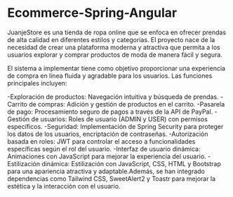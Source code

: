 # Ecommerce-Spring-Angular
JuanjeStore es una tienda de ropa online que se enfoca en ofrecer prendas de alta calidad en diferentes estilos y categorías. El proyecto nace de la necesidad de crear una plataforma moderna y atractiva que permita a los usuarios explorar y comprar productos de moda de manera fácil y segura.

El sistema a implementar tiene como objetivo proporcionar una experiencia de compra en línea fluida y agradable para los usuarios. Las funciones principales incluyen:

-Exploración de productos: Navegación intuitiva y búsqueda de prendas.
-Carrito de compras: Adición y gestión de productos en el carrito.
-Pasarela de pago: Procesamiento seguro de pagos a través de la API de PayPal.
-Gestión de usuarios: Roles de usuario (ADMIN y USER) con permisos específicos.
-Seguridad: Implementación de Spring Security para proteger los datos de los usuarios, encriptación de contraseñas.
-Autorización basada en roles: JWT para controlar el acceso a funcionalidades específicas según el rol del usuario.
-Interfaz de usuario dinámica: Animaciones con JavaScript para mejorar la experiencia del usuario.
-Estilización dinámica: Estilización con JavaScript, CSS, HTML y Bootstrap para una apariencia atractiva y adaptable.Además, se han integrado dependencias como Tailwind CSS, SweetAlert2 y Toastr para mejorar la estética y la interacción con el usuario.
